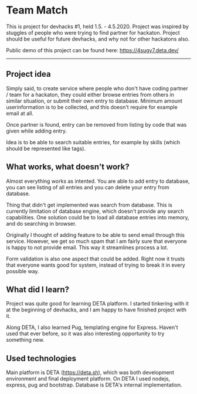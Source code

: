 # Team Match
This is project for devhacks #1, held 1.5. - 4.5.2020. Project was inspired by stuggles of
people who were trying to find partner for hackaton. Project should be useful for future 
devhacks, and why not for other hackatons also.

Public demo of this project can be found here: <https://4sugy7.deta.dev/>

***

## Project idea
Simply said, to create service where people who don't have coding partner / team for a hackaton,
they could either browse entries from others in similar situation, or submit their own entry to database.
Minimum amount userinformation is to be collected, and this doesn't require for example email at all.

Once partner is found, entry can be removed from listing by code that was given while adding entry.

Idea is to be able to search suitable entries, for example by skills (which should be represented like tags).

## What works, what doesn't work?
Almost everything works as intented. You are able to add entry to database, you can see listing of all entries
and you can delete your entry from database.

Thing that didn't get implemented was search from database. This is currently limitation of database engine, which
doesn't provide any search capabilities. One solution could be to load all database entries into memory, and do
searching in browser.

Originally I thought of adding feature to be able to send email through this service. However, we get so much spam
that I am fairly sure that everyone is happy to not provide email. This way it streamlines process a lot.

Form validation is also one aspect that could be added. Right now it trusts that everyone wants good for system,
instead of trying to break it in every possible way.

## What did I learn?
Project was quite good for learning DETA platform. I started tinkering with it at the beginning of devhacks,
and I am happy to have finished project with it.

Along DETA, I also learned Pug, templating engine for Express. Haven't used that ever before, so it was also
interesting opportunity to try something new.

## Used technologies
Main platform is DETA (https://deta.sh), which was both development environment and final deployment platform.
On DETA I used nodejs, express, pug and bootstrap. Database is DETA's internal implementation.